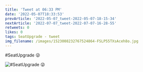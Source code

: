 ```yaml
---
title: 'Tweet at 06:33 PM'
date: '2022-05-07T18:33:53'
prevArticle: '2022-05-07_tweet-2022-05-07-18-15-34'
nextArticle: '2022-07-07_tweet-2022-07-07-16-28-55'
retweets: 0
likes: 0
tags: SeatUpgrade - tweet
img_filename: /images/1523008232767524864-FSLP55TXsAceh8o.jpg
---
```

#SeatUpgrade 😜

![#SeatUpgrade 😜](/images/1523008232767524864-FSLP55TXsAceh8o.jpg "#SeatUpgrade 😜")